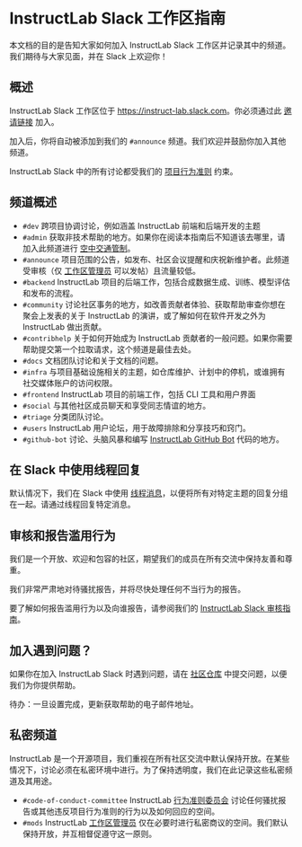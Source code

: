 # InstructLab Slack 工作区指南

本文档的目的是告知大家如何加入 InstructLab Slack 工作区并记录其中的频道。我们期待与大家见面，并在 Slack 上欢迎你！

## 概述

InstructLab Slack 工作区位于 <https://instruct-lab.slack.com>。你必须通过此 [邀请链接](https://join.slack.com/t/instruct-lab/shared_invite/zt-2kieyqiz9-zhXSxGnXk6uL_f3hVbD53g) 加入。

加入后，你将自动被添加到我们的 `#announce` 频道。我们欢迎并鼓励你加入其他频道。

InstructLab Slack 中的所有讨论都受我们的 [项目行为准则](https://github.com/instructlab/community/blob/main/CODE_OF_CONDUCT.md) 约束。

## 频道概述

- `#dev` 跨项目协调讨论，例如涵盖 InstructLab 前端和后端开发的主题
- `#admin` 获取非技术帮助的地方。如果你在阅读本指南后不知道该去哪里，请加入此频道进行 [空中交通管制](https://en.wikipedia.org/wiki/Air_traffic_control)。
- `#announce` 项目范围的公告，如发布、社区会议提醒和庆祝新维护者。此频道受审核（仅 [工作区管理员](https://github.com/instructlab/community/blob/main/InstructLabSlackModerationGuide.md#workspace-administrators) 可以发帖）且流量较低。
- `#backend` InstructLab 项目的后端工作，包括合成数据生成、训练、模型评估和发布的流程。
- `#community` 讨论社区事务的地方，如改善贡献者体验、获取帮助审查你想在聚会上发表的关于 InstructLab 的演讲，或了解如何在软件开发之外为 InstructLab 做出贡献。
- `#contribhelp` 关于如何开始成为 InstructLab 贡献者的一般问题。如果你需要帮助提交第一个拉取请求，这个频道是最佳去处。
- `#docs` 文档团队讨论和关于文档的问题。
- `#infra` 与项目基础设施相关的主题，如仓库维护、计划中的停机，或谁拥有社交媒体账户的访问权限。
- `#frontend` InstructLab 项目的前端工作，包括 CLI 工具和用户界面
- `#social` 与其他社区成员聊天和享受同志情谊的地方。
- `#triage` 分类团队讨论。
- `#users` InstructLab 用户论坛，用于故障排除和分享技巧和窍门。
- `#github-bot` 讨论、头脑风暴和编写 [InstructLab GitHub Bot](https://github.com/instructlab/instructlab-bot) 代码的地方。

## 在 Slack 中使用线程回复

默认情况下，我们在 Slack 中使用 [线程消息](https://slack.com/help/articles/115000769927-Use-threads-to-organize-discussions)，以便将所有对特定主题的回复分组在一起。请通过线程回复特定消息。

## 审核和报告滥用行为

我们是一个开放、欢迎和包容的社区，期望我们的成员在所有交流中保持友善和尊重。

我们非常严肃地对待骚扰报告，并将尽快处理任何不当行为的报告。

要了解如何报告滥用行为以及向谁报告，请参阅我们的 [InstructLab Slack 审核指南](https://github.com/instructlab/community/blob/main/InstructLabSlackModerationGuide.md)。

## 加入遇到问题？

如果你在加入 InstructLab Slack 时遇到问题，请在 [社区仓库](https://github.com/instructlab/community/issues) 中提交问题，以便我们为你提供帮助。

待办：一旦设置完成，更新获取帮助的电子邮件地址。

## 私密频道

InstructLab 是一个开源项目，我们重视在所有社区交流中默认保持开放。在某些情况下，讨论必须在私密环境中进行。为了保持透明度，我们在此记录这些私密频道及其用途。

- `#code-of-conduct-committee` InstructLab [行为准则委员会][committee] 讨论任何骚扰报告或其他违反项目行为准则的行为以及如何回应的空间。
- `#mods` InstructLab [工作区管理员](https://github.com/instructlab/community/blob/main/InstructLabSlackModerationGuide.md#workspace-administrators) 仅在必要时进行私密商议的空间。我们默认保持开放，并互相督促遵守这一原则。

[committee]: https://github.com/instructlab/community/blob/main/CODE_OF_CONDUCT_COMMITTEE.md
